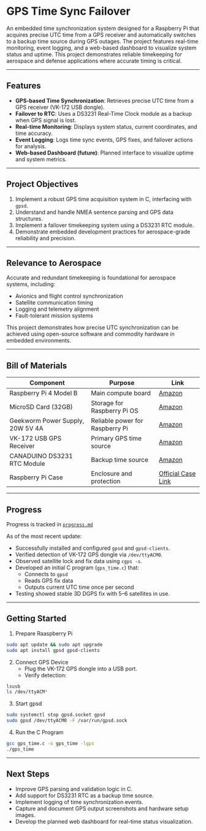 # GPS Time Sync Failover

An embedded time synchronization system designed for a Raspberry Pi that acquires precise UTC time from a GPS receiver and automatically switches to a backup time source during GPS outages. The project features real-time monitoring, event logging, and a web-based dashboard to visualize system status and uptime. This project demonstrates reliable timekeeping for aerospace and defense applications where accurate timing is critical.

---

## Features

- **GPS-based Time Synchronization**: Retrieves precise UTC time from a GPS receiver (VK-172 USB dongle).  
- **Failover to RTC**: Uses a DS3231 Real-Time Clock module as a backup when GPS signal is lost.  
- **Real-time Monitoring**: Displays system status, current coordinates, and time accuracy.  
- **Event Logging**: Logs time sync events, GPS fixes, and failover actions for analysis.  
- **Web-based Dashboard (future)**: Planned interface to visualize uptime and system metrics.

---

## Project Objectives

1. Implement a robust GPS time acquisition system in C, interfacing with `gpsd`.
2. Understand and handle NMEA sentence parsing and GPS data structures. 
3. Implement a failover timekeeping system using a DS3231 RTC module.
4. Demonstrate embedded development practices for aerospace-grade reliability and precision.

---

## Relevance to Aerospace

Accurate and redundant timekeeping is foundational for aerospace systems, including:

- Avionics and flight control synchronization
- Satellite communication timing
- Logging and telemetry alignment
- Fault-tolerant mission systems

This project demonstrates how precise UTC synchronization can be achieved using open-source software and commodity hardware in embedded environments.

---

## Bill of Materials

| Component | Purpose | Link |
|-----------|---------|------|
| Raspberry Pi 4 Model B | Main compute board | [Amazon](https://www.amazon.com/Raspberry-Pi-4-Model-4GB/dp/B07TD42S27/) |
| MicroSD Card (32GB) | Storage for Raspberry Pi OS | [Amazon](https://www.amazon.com/Raspberry-Pi-Official-MicroSD-32GB/dp/B09V4SK9VJ/) |
| Geekworm Power Supply, 20W 5V 4A | Reliable power for Raspberry Pi | [Amazon](https://www.amazon.com/Geekworm-Raspberry-Adapter-Charger-Support/dp/B09J856PND) |
| VK-172 USB GPS Receiver | Primary GPS time source | [Amazon](https://www.amazon.com/WWZMDiB-VK-172-USB-Dongle-Receiver/dp/B0BVBLXVLQ) |
| CANADUINO DS3231 RTC Module | Backup time source | [Amazon](https://www.amazon.com/CANADUINO%C2%AE-DS3231-Module-Interface-Battery/dp/B07BCPRH6F) |
| Raspberry Pi Case | Enclosure and protection | [Official Case Link](https://www.raspberrypi.com/products/raspberry-pi-4-case/) |

---

## Progress

Progress is tracked in [`progress.md`](progress.md)

As of the most recent update:
- Successfully installed and configured `gpsd` and `gpsd-clients`.
- Verified detection of VK-172 GPS dongle via `/dev/ttyACM0`.
- Observed satellite lock and fix data using `cgps -s`.
- Developed an initial C program (`gps_time.c`) that:
  - Connects to `gpsd`
  - Reads GPS fix data
  - Outputs current UTC time once per second
- Testing showed stable 3D DGPS fix with 5–6 satellites in use.

---

## Getting Started

1. Prepare Raaspberry Pi
```bash
sudo apt update && sudo apt upgrade
sudo apt install gpsd gpsd-clients
```
2. Connect GPS Device
   - Plug the VK-172 GPS dongle into a USB port.
   - Verify detection:
  ```bash
lsusb
ls /dev/ttyACM*
```   
3. Start gpsd
```bash
sudo systemctl stop gpsd.socket gpsd
sudo gpsd /dev/ttyACM0 -F /var/run/gpsd.sock
```
4. Run the C Program
```bash
gcc gps_time.c -o gps_time -lgps
./gps_time
```

---

## Next Steps

- Improve GPS parsing and validation logic in C.
- Add support for DS3231 RTC as a backup time source.
- Implement logging of time synchronization events.
- Capture and document GPS output screenshots and hardware setup images.
- Develop the planned web dashboard for real-time status visualization.
